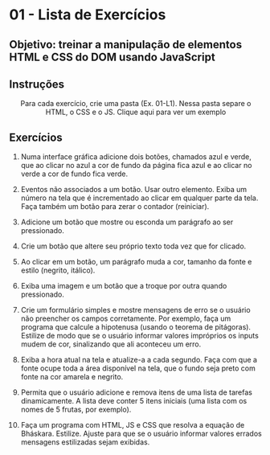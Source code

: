 # 01 - Lista de Exercícios
## Objetivo: treinar a manipulação de elementos HTML e CSS do DOM usando JavaScript

## Instruções
<p align="center"> Para cada exercício, crie uma pasta (Ex. 01-L1). Nessa pasta
separe o HTML, o CSS e o JS. 
<a ref="https://github.com/rjhalmeman/dw1/tree/main/Exemplos/SomarDoisNumerosHTMLCssJS">Clique
aqui para ver um exemplo</a> </p>

## Exercícios

1. Numa interface gráfica adicione dois botões, chamados azul e verde, que ao clicar no azul a cor de fundo da página fica azul e ao clicar no verde a cor de fundo fica verde.

2. Eventos não associados a um botão. Usar outro elemento. Exiba um número na tela que é incrementado ao clicar em qualquer parte da tela. Faça também um botão para zerar o contador (reiniciar).

3. Adicione um botão que mostre ou esconda um parágrafo ao ser pressionado.

4. Crie um botão que altere seu próprio texto toda vez que for clicado.

5. Ao clicar em um botão, um parágrafo muda a cor, tamanho da fonte e estilo (negrito, itálico).

6. Exiba uma imagem e um botão que a troque por outra quando pressionado.

7. Crie um formulário simples e mostre mensagens de erro se o usuário não preencher os campos corretamente. Por exemplo, faça um programa que calcule a hipotenusa (usando o teorema de pitágoras). Estilize de modo que se o usuário informar valores impróprios os inputs mudem de cor, sinalizando que ali aconteceu um erro.

8. Exiba a hora atual na tela e atualize-a a cada segundo. Faça com que a fonte ocupe toda a área disponível na tela, que o fundo seja preto com fonte na cor amarela e negrito.

9. Permita que o usuário adicione e remova itens de uma lista de tarefas dinamicamente. A lista deve conter 5 itens iniciais (uma lista com os nomes de 5 frutas, por exemplo).

10. Faça um programa com HTML, JS e CSS que resolva a equação de Bháskara. Estilize. Ajuste para que se o usuário informar valores errados mensagens estilizadas sejam exibidas.